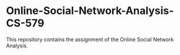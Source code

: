 # Online-Social-Network-Analysis-CS-579
This repository contains the assignment of the Online Social Network Analysis.
